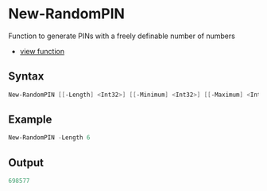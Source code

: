 # New-RandomPIN

Function to generate PINs with a freely definable number of numbers

* [view function](https://github.com/BornToBeRoot/PowerShell/blob/master/Module/LazyAdmin/New-RandomPIN.ps1)

## Syntax 

```powershell
New-RandomPIN [[-Length] <Int32>] [[-Minimum] <Int32>] [[-Maximum] <Int32>] [[-CopyToClipboard]] [<CommonParameters>]
```

## Example

```powershell
New-RandomPIN -Length 6
```

## Output

```powershell 
698577
``` 